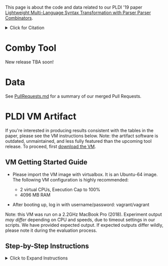 This page is about the code and data related to our PLDI '19 paper
[Lightweight Multi-Language Syntax Transformation with Parser Parser Combinators](https://www.cs.cmu.edu/~rvantond/pdfs/ppc-pldi-2019.pdf).
<details>
  <summary>Click for Citation</summary>
  
```
@inproceedings{vanTonderPLDI2019,
  author =       {Rijnard {van~Tonder} and Claire {Le~Goues}},
  title =        {Lightweight Multi-Language Syntax Transformation with Parser Parser Combinators},
  booktitle =    {Programming Language Design and Implementation},
  series =       {PLDI '19},
  year =         {2019},
  doi =          {10.1145/3314221.3314589},
}
```

</details>

# Comby Tool

New release TBA soon!

# Data

See [PullRequests.md](PullRequests.md) for a summary of our merged Pull Requests.

# PLDI VM Artifact

If you're interested in producing results consistent with the tables in the paper, please see the VM instructions below.
Note: the artifact software is outdated, unmaintained, and less fully featured than the upcoming tool release. To proceed, first [download the VM](https://zenodo.org/record/2642857#.XL4nkJNKjok).

## VM Getting Started Guide

- Please import the VM image with virtualbox. It is an Ubuntu-64 image. The following VM configuration is highly recommended:
  - 2 virtual CPUs, Execution Cap to 100%
  - 4096 MB RAM
  
- After booting up, log in with username/password: vagrant/vagrant

Note: this VM was run on a 2.2GHz MacBook Pro (2018). Experiment output *may differ* depending on CPU and speeds, 
due to timeout settings in our scripts. We have provided expected output. If expected outputs differ wildly, please note it during the evaluation process.

## Step-by-Step Instructions

<details>
  <summary>Click to Expand Instructions</summary>

### Artifact Overview

The paper evaluation is 2-part, broken down as follows:

(1) Large scale multi-language rewriting (§5.1)
  - Table 1: Rewrite patterns and matches when we ran across 1,200 repositories. 248 of 1,200 repositories contain matches (i.e., the aggregate of Proj column in Table 1).
  - Figure 6: Rewrite templates used in Table 1. 
  - Table 2: Rewrite patterns and matches for 50 projects (a subset of Table 1) for which we issued pull requests.
  
(2) Comparison with existing tools (§5.2)
  - Table 3: Tool comparison to 9 existing checker/rewrite tools.
  
In this artifact, we *do not* include the full 1,200 repositories and experiment for reproducing Table 1. 
We provide only the output for Table 1 of our original experiments for reference. There are two reasons:

- (a) With the VM configuration, we incur a 6x to 20x slow down compared to the 20 core server used in the original experiment. This means that running the experiment will take at minimum 5 hours, but is likely to take in excess of 10 hours on the VM.
- (b) It significantly increases (an already large) VM by roughly 70GB. If desired, the full data set is available for download [here](https://cmu.box.com/s/lwbspz39707ywb9pccoi54vvi7lexrtx).

Naturally, performance claims in Table 1 cannot be reproduced in the VM. Instead, we provide the full set of repositories and scripts for reproducing Table 2. 
Because Table 2 is a large, representative, and more detailed subset of Table 1, it supports in part the claims and results of Table 1. 
The results in Table 2 are those rewrites that are part of active projects for which we could validate changes (e.g., with CI builds or compilation).

We include the experiments for (2) in full, and because the evaluation in §5.2 focused on running our tool on a traditional developer machine, performance in the VM should be comparable to that of the paper.

In summary, the claims from the paper supported by this artifact are:

- Application and effectiveness of the DEL representation and parser-matching operationalization to multiple languages; evaluated on 12 languages. (§5.1, Table 1, Table 2)
- Simple declarative specifications for nontrivial transformations (§5.1, Figure 6)
- The transformation is effective in real settings, i.e., real, active, and large projects (§5.1, Table 2)
- Feature/expressiveness parity for a subset of language-specific transformation/syntactic checks in existing tools across multiple languages; evaluated on 9 languages (§5.2, Table 3)
- Lower implementation burden of rewrite patterns compared to existing tool implementation, as a function of LOC (§5.1, Table 2)
- Competitive running time compared to existing tools and meets demands of real-time development response times (§5.1, Table 2)
- Comprehensive rewrite capability compared to a dedicated language-specific tool for Clojure (§5.1, Table 2)

The claims from the paper not supported by this artifact are (due to VM restrictions):

- Fast performance at large scale (§5.1, Table 1, Time column).

### VM Directory structure

Note: Directory naming and scripts do not currently reflect the (new) tool name. Please ignore naming accordingly.

- `comby`: the `Comby` tool, containing the implementation (`src` and `lib`) and rewrite specifications (`catalogue`)
- `table-1`: reference output for our Table 1 experiments
- `table-2`: directory for reproducing results of Table 2
- `table-3`: directory for reproducing results of Table 3
- Everything else: dependencies needed for the above

### Running Experiments and Viewing Results

#### §5.1, Table 1

- Simply run `./table-1.sh` to view aggregate statistics for our large experiment. The individual data files are in the `table-1` directory.

#### §5.1, Table 2

- Simply run `./table-2.sh` for all results
- Expected runtime of VM on 2018 Macbook Pro with recommended configuration: ~30 mins
- A sample of the script can be run for respective languages if desired. Simply `cd ~/table-2/go` and run `./run.sh` for the `go` results, or `cd ~/table-2/python` and run `./run.sh` for the python results, etc. 
- Sample output is given `~/table-2/table-2.out`

Summary of output:

- For each pattern, the output displays the number of matches and lines of code, rounded to the nearest hundred lines of code. It is ordered as in Table 2.
- Pull requests: a list of open and merged pull requests and patches are available in the [PullRequests.md](https://github.com/squaresLab/pldi-artifact-2019/blob/master/PullRequests.md) file.

Notes on output:

- We made a small entry error for the Elm `node-test-runner` project. The number of matches and lines of code correspond to a different, inactive elm project (`json-to-elm`), whereas we did submit a pull request to `node-test-runner`. We have included both projects in the experiments to show the numbers:

```
- node-test-runner
  "number_of_matches": 2,
  "lines_of_code": 40051,
- json-to-elm
  "number_of_matches": 6,
  "lines_of_code": 2089,
```

We will correct the `node-test-runner` row in the camera ready so that matches is `2` and lines of code is `40.1`; apologies.

- There are small differences in the output compared to our experiments on the server: this is expected due to timeout values set when matching on files, and differing performance of VM versus server CPUs. We generally increased timeout values for the scripts in the VM, but it's not possible to know what timeout values correspond to the relative computational power of our server CPUs. This has the effect that more matches may be found (example: Prometheus has 6 matches in the VM results, compared to 2 mentioned in the paper). In other cases, lines of code may increase or decrease by a thousand lines of code or so (e.g., the `Go/go`, `OCaml/pyre-check`, `C/radare2` projects). There are no missing matches due to timeouts. Note that for this reason, output for these experiments may differ slightly on your machine based on the VM configuraton and base hardware.

See the next section for details on inspecting the templates.

#### §5.1, Figure 6

The templates in Figure 6 may all be viewed in subdirectories of the `~/comby/catalogue`. Each pattern contains a `match` and `rewrite` file corresponding to the Match Template and Rewrite Template columns in Figure 6 respectively. Optionally, the directory may contain a `match_rule` or `rewrite_rule` for matching rules. In order of Figure 6:

- `go/staticcheck/redundant-nil-check-loop-s1031`
- `go/staticcheck/replace-with-string-contains-s1003`
- `dart/dart_style/use-is-not-empty`
- `dart/dart_style/use-where-type`
- `dart/dart_style/use-is-not-empty`
- `julia/style/simple-map`
- `julia/performance-tips/tweaks/*`
- `julia/teresy/micro-clone-conditional-or`
- `javascript/teresy/micro-clone-conditional-{and,or}`
- `rust/clippy/style/redundant-field-names-1`
- `rust/clippy/style/redundant-pattern-*`
- `scala/scalafmt/rewrite-rules/redundant-parens-enumerator-guard-for`
- `scala/teresy/use-forall`
- `scala/scapegoat/filter-dot-size`
- `elm/elm-lint/simplify-property-access`
- `elm/elm-lint/simplify-piping/pipe-left`
- `ocaml/teresy/simplify-module-include`
- `ocaml/teresy/simplify-module-functor-include*`
- `c++/clang-tidy/readability/redundant/control-flow-for-continue`
- `clojure/kibit/equality/{nil-*,true,false}`
- `erlang/tidier/append-4.3`
- `python/teresy/micro-clone/*same-conditional-test`

Note: tests for equality specified implicitly in Figure 6 (e.g., `(:[1] || :[1])`) is implemented in the above checks as, for example, `(:[1] || :[2])` and an accompanying `match_rule` file containing `where :[1] = :[2]`. Later versions of our tool support the former notation natively, but this later version does not correspond with the version used during experiments.

Note: the Python template in Figure 6 should actually read `elif`, not `else if` (we will correct in the camera ready). Additionally, the alternatie `brace-same-conditional-test` Python pattern appears with braces to account for preprocessing.

#### §5.2, Table 2

- Simply run `./table-3.sh`. Please note: this command will only output the expected results the first time it is run, due to a setup oversight in the VM. Unfortunately we did not have time to correct this and repackage and reupload the VM to our server. Please direct the output to a file and/or create a snapshot VM before running the command if needed. Also ignore the `fatal: Not a git repository...` messages.
- Expected runtime of VM on 2018 Macbook Pro with recommended configuration: ~40 seconds
- A sample of the script can be run for respective languages if desired. Comment out the undesired parts in `~/table-3/run.sh`.
- Sample output is given `~/table-3/table-3.out`
  
Summary of output:

- Each language is separated by a header:

```
============================
============================
```

- Followed by the language and pattern name.
- Optionally followed by output of the tool we are comparing against. This output can be ignored.
- Followed by the time taken for the pattern of the tool we are comparing against (**Time (ms), Tool** column) in the format:

```
real    0m0.909s 
user    0m1.224s
sys     0m0.083s
```

where we care about `real` time.

- Followed by the statistics (number of matches and lines of code of the file) (**LOC and Matches** columns)
- Followed by the wall time of our tool's time (**Time (ms), Us** column)
- Followed by potential differences in output, and an explanation of why the diff is expected if not empty.
- Optionally followed by a separator `=========================` if there is another pattern, continued by the above.

After this, we print the implementation lines of code for each pattern, that starts with a header: `=========== LOC =========`
- Followed by the pattern name
- Followed by the tool name and the lines of code of its implementation. This is computed either from a local version of the tool if the check is completely contained in a file. Otherwise, it is counted from the lines of code in a reference implementation (only counting the relevant lines), for which we give a a web URL reference to the implementation (**Impl. (LOC) Tool** column)
- Followed by the aggregate lines of code for our match/rewrite templates (**Impl. (LOC), Us** column)

Notes:

- The parens-guard for scala runs twice to fixpoint on the same result of Scalafmt--unfortunately, we overlooked adding the combined time to our tool. The corrected camera ready version will accurately report the time as 260 ms, the typical combined runtime. This does not change the overall claim or results.
- Differences are expected for: erlang (erl-tidy adds unneeded resh variables, as noted in paper); calng-tidy (clang-tidy introduces extra whitespace (a newline)); clojure (static method transformation fails, as noted in paper).
- Line count calculation can be seen by consulting `count.sh` in the respective `lang-comparison` directory under `table-3`.
</details>
